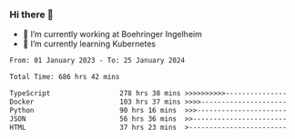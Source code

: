 ### Hi there 👋
- 🔭 I’m currently working at Boehringer Ingelheim
- 🌱 I’m currently learning Kubernetes

 
<!--START_SECTION:waka-->

```txt
From: 01 January 2023 - To: 25 January 2024

Total Time: 686 hrs 42 mins

TypeScript                 278 hrs 38 mins >>>>>>>>>>---------------   40.58 %
Docker                     103 hrs 37 mins >>>>---------------------   15.09 %
Python                     90 hrs 16 mins  >>>----------------------   13.15 %
JSON                       56 hrs 36 mins  >>-----------------------   08.24 %
HTML                       37 hrs 23 mins  >------------------------   05.45 %
```

<!--END_SECTION:waka-->

 

